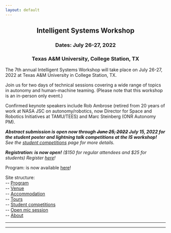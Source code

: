 ```yaml
---
layout: default
---
```


<h2 align="center">Intelligent Systems Workshop</h2>
<h3 align="center">Dates: July 26-27, 2022</h3>
<h3 align="center">Texas A&M University, College Station, TX</h3>

The 7th annual Intelligent Systems Workshop will take place on July 26-27, 2022 at Texas A&M University in College Station, TX.

Join us for two days of technical sessions covering a wide range of topics in autonomy and human-machine teaming. (Please note that this workshop is an in-person only event.)

Confirmed keynote speakers include Rob Ambrose (retired from 20 years of work at NASA JSC on autonomy/robotics, now Director for Space and Robotics Initiatives at TAMU/TEES) and Marc Steinberg (ONR Autonomy PM).

<i><b>Abstract submission is open now through <strike>June 25, 2022</strike> July 15, 2022 for the student poster and lightning talk competitions at the IS workshop!</b> See the [student competitions](/IS_Workshop_2022/student_competitions.html) page for more details.</i>

<i><b>Registration: is now open!</b> ($150 for regular attendees and $25 for students) Register <a href="https://na.eventscloud.com/ereg/index.php?eventid=695111&">here</a>!</i>

Program: is now available <a href="https://docs.google.com/spreadsheets/d/1otmL4bkWHclOv1q6ODcpmVRHJh9VRp3JHxxfSIpLQsQ/edit?usp=sharing">here</a>!

Site structure:  
-- <a href="{{ '/IS_Workshop_2022/program.html' | absolute_url }}">Program</a><br>
-- <a href="{{ '/IS_Workshop_2022/venue.html' | absolute_url }}">Venue</a><br>
-- <a href="{{ '/IS_Workshop_2022/accommodation.html' | absolute_url }}">Accommodation</a><br>
-- <a href="{{ '/IS_Workshop_2022/tours.html' | absolute_url }}">Tours</a><br>
-- <a href="{{ '/IS_Workshop_2022/student_competitions.html' | absolute_url }}">Student competitions</a><br>
-- <a href="{{ '/IS_Workshop_2022/open_mic_session.html' | absolute_url }}">Open mic session</a><br>
-- <a href="{{ '/IS_Workshop_2022/about.html' | absolute_url }}">About</a><br>

* * *
* * *

<!-- --end-of-page-- -->
